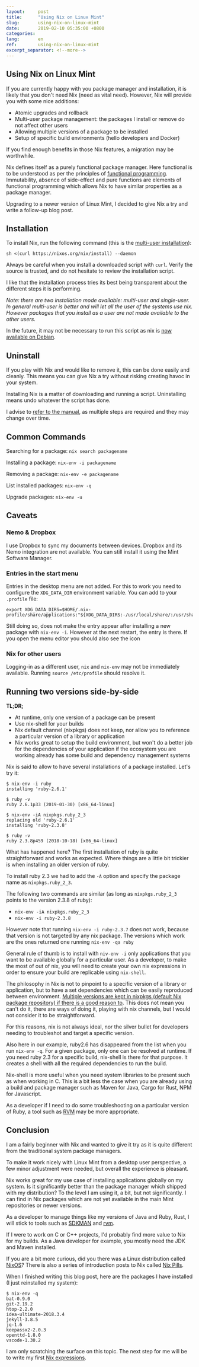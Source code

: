 ```yaml
---
layout:     post
title:      "Using Nix on Linux Mint"
slug:       using-nix-on-linux-mint
date:       2019-02-10 05:35:00 +0800
categories:
lang:       en
ref:        using-nix-on-linux-mint
excerpt_separator: <!--more-->
---
```


## Using Nix on Linux Mint

If you are currently happy with you package manager and installation, it is likely that you don't need Nix (need as vital need). However, Nix will provide you with some nice additions: 

- Atomic upgrades and rollback
- Multi-user package management: the packages I install or remove do not affect other users
- Allowing multiple versions of a package to be installed
- Setup of specific build environments (hello developers and Docker)

If you find enough benefits in those Nix features, a migration may be worthwhile.

Nix defines itself as a purely functional package manager. Here functional is to be understood as per the principles of [functional programming](https://www.keycdn.com/blog/functional-programming). Immutability, absence of side-effect and pure functions are elements of functional programming which allows Nix to have similar properties as a package manager. 

Upgrading to a newer version of Linux Mint, I decided to give Nix a try and write a follow-up blog post.

<!--more-->

## Installation

To install Nix, run the following command (this is the [multi-user installation](https://nixos.org/nix/manual/#sect-multi-user-installation)): 

    sh <(curl https://nixos.org/nix/install) --daemon

Always be careful when you install a downloaded script with `curl`. Verify the source is trusted, and do not hesitate to review the installation script. 

I like that the installation process tries its best being transparent about the different steps it is performing. 

*Note: there are two installation mode available: multi-user and single-user. In general multi-user is better and will let all the user of the systems use nix. However packages that you install as a user are not made available to the other users.*

In the future, it may not be necessary to run this script as nix is [now available on Debian](https://ftp-master.debian.org/new/nix_2.2.1-2.html).

## Uninstall

If you play with Nix and would like to remove it, this can be done easily and cleanly. This means you can give Nix a try without risking creating havoc in your system. 

Installing Nix is a matter of downloading and running a script. Uninstalling means undo whatever the script has done.

I advise to [refer to the manual](https://nixos.org/nix/manual/#sect-multi-user-installation), as multiple steps are required and they may change over time. 

## Common Commands

Searching for a package: `nix search packagename`

Installing a package: `nix-env -i packagename`

Removing a package: `nix-env -e packagename`

List installed packages: `nix-env -q` 

Upgrade packages: `nix-env -u`

## Caveats

### Nemo & Dropbox

I use Dropbox to sync my documents between devices. Dropbox and its Nemo integration are not available. You can still install it using the Mint Software Manager.

### Entries in the start menu

Entries in the desktop menu are not added. For this to work you need to configure the `XDG_DATA_DIR` environment variable. You can add to your `.profile` file:

    export XDG_DATA_DIRS=$HOME/.nix-profile/share/applications:"${XDG_DATA_DIRS:-/usr/local/share/:/usr/share/}"

Still doing so, does not make the entry appear after installing a new package with `nix-env -i`. However at the next restart, the entry is there. If you open the menu editor you should also see the icon

### Nix for other users

Logging-in as a different user, `nix` and `nix-env` may not be immediately  available. Running `source /etc/profile` should resolve it.

## Running two versions side-by-side

**TL;DR;** 

- At runtime, only one version of a package can be present
- Use nix-shell for your builds
- Nix default channel (nixpkgs) does not keep, nor allow you to reference a particular version of a library or application
- Nix works great to setup the build environment, but won't do a better job for the dependencies of your application if the ecosystem you are working already has some build and dependency management systems

Nix is said to allow to have several installations of a package installed. Let's try it:

    $ nix-env -i ruby
    installing 'ruby-2.6.1'
    
    $ ruby -v
    ruby 2.6.1p33 (2019-01-30) [x86_64-linux]
    
    $ nix-env -iA nixpkgs.ruby_2_3
    replacing old 'ruby-2.6.1'
    installing 'ruby-2.3.8'
    
    $ ruby -v
    ruby 2.3.8p459 (2018-10-18) [x86_64-linux]
    

What has happened here? The first installation of ruby is quite straightforward and works as expected. Where things are a little bit trickier is when installing an older version of ruby. 

To install ruby 2.3 we had to add the `-A` option and specify the package name as `nixpkgs.ruby_2_3`. 

The following two commands are similar (as long as `nixpkgs.ruby_2_3` points to the version 2.3.8 of ruby):

- `nix-env -iA nixpkgs.ruby_2_3`
- `nix-env -i ruby-2.3.8`

However note that running `nix-env -i ruby-2.3.7` does not work, because that version is not targeted by any nix package. The versions which work are the ones returned one running `nix-env -qa ruby`

General rule of thumb is to install with `niv-env -i` only applications that you want to be available globally for a particular user. As a developer, to make the most of out of nix, you will need to create your own nix expressions in order to ensure your build are replicable using `nix-shell`.

The philosophy in Nix is not to pinpoint to a specific version of a library or application, but to have a set dependencies which can be easily reproduced between environment. [Multiple versions are kept in nixpkgs (default Nix package repository) if there is a good reason to](https://github.com/NixOS/nixpkgs/issues/9682#issuecomment-138105069). This does not mean you can't do it, there are ways of doing it, playing with nix channels, but I would not consider it to be straightforward.

For this reasons, nix is not always ideal, nor the silver bullet for developers needing to troubleshot and target a specific version. 

Also here in our example, ruby2.6 has disappeared from the list when you run `nix-env -q`. For a given package, only one can be resolved at runtime. If you need ruby 2.3 for a specific build, nix-shell is there for that purpose. It creates a shell with all the required dependencies to run the build. 

Nix-shell is more useful when you need system libraries to be present such as when working in C. This is a bit less the case when you are already using a build and package manager such as Maven for Java, Cargo for Rust, NPM for Javascript. 

As a developer if I need to do some troubleshooting on a particular version of Ruby, a tool such as [RVM](https://rvm.io/) may be more appropriate. 

## Conclusion

I am a fairly beginner with Nix and wanted to give it try as it is quite different from the traditional system package managers. 

To make it work nicely with Linux Mint from a desktop user perspective, a few minor adjustment were needed, but overall the experience is pleasant. 

Nix works great for my use case of installing applications globally on my system.  Is it significantly better than the package manager which shipped with my distribution? To the level I am using it, a bit, but not significantly. I can find in Nix packages which are not yet available in the main Mint repositories or newer versions. 

As a developer to manage things like my versions of Java and Ruby, Rust, I will stick to tools such as [SDKMAN](https://sdkman.io/) and [rvm](https://rvm.io/).

If I were to work on C or C++ projects, I'd probably find more value to Nix for my builds. As a Java developer for example, you mostly need the JDK and Maven installed. 

If you are a bit more curious, did you there was a Linux distribution called [NixOS](https://nixos.org/)? There is also a series of introduction posts to Nix called [Nix Pills](https://nixos.org/nixos/nix-pills/index.html).

When I finished writing this blog post, here are the packages I have installed (I just reinstalled my system): 

    $ nix-env -q
    bat-0.9.0
    git-2.19.2
    htop-2.2.0
    idea-ultimate-2018.3.4
    jekyll-3.8.5
    jq-1.6
    keepassx2-2.0.3
    openttd-1.8.0
    vscode-1.30.2

I am only scratching the surface on this topic. The next step for me will be to write my first [Nix expressions](https://nixos.org/nix/manual/#chap-writing-nix-expressions).